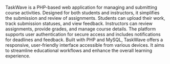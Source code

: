 TaskWave is a PHP-based web application for managing and submitting course activities. Designed for both students and instructors, it simplifies the submission and review of assignments. Students can upload their work, track submission statuses, and view feedback. Instructors can review assignments, provide grades, and manage course details. The platform supports user authentication for secure access and includes notifications for deadlines and feedback. Built with PHP and MySQL, TaskWave offers a responsive, user-friendly interface accessible from various devices. It aims to streamline educational workflows and enhance the overall learning experience.


